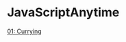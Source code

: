 # JavaScriptAnytime
[01: Currying]([url](https://github.com/prakashpsde/JavaScriptAnytime/blob/main/Currying.txt)https://github.com/prakashpsde/JavaScriptAnytime/blob/main/Currying.txt)

